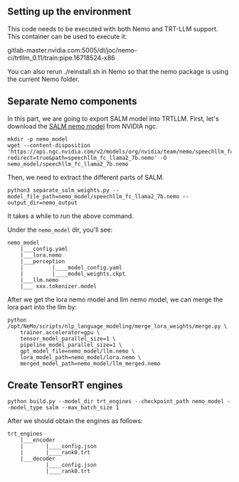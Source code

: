 ## Setting up the environment
This code needs to be executed with both Nemo and TRT-LLM support. This container can be used to execute it:

gitlab-master.nvidia.com:5005/dl/joc/nemo-ci/trtllm_0.11/train:pipe.16718524-x86

You can also rerun ./reinstall.sh in Nemo so that the nemo package is using the current Nemo folder.

## Separate Nemo components
In this part, we are going to export SALM model into TRTLLM.
First, let's download the [SALM nemo model](https://catalog.ngc.nvidia.com/orgs/nvidia/teams/nemo/models/speechllm_fc_llama2_7b/) from NVIDIA ngc.

```
mkdir -p nemo_model 
wget --content-disposition 'https://api.ngc.nvidia.com/v2/models/org/nvidia/team/nemo/speechllm_fc_llama2_7b/1.23.1/files?redirect=true&path=speechllm_fc_llama2_7b.nemo' -O nemo_model/speechllm_fc_llama2_7b.nemo
```

Then, we need to extract the different parts of SALM.
```
python3 separate_salm_weights.py --model_file_path=nemo_model/speechllm_fc_llama2_7b.nemo --output_dir=nemo_output
```
It takes a while to run the above command.

Under the `nemo_model` dir, you'll see:
```
nemo_model
    |___config.yaml
    |___lora.nemo
    |___perception
    |         |____model_config.yaml
    |         |____model_weights.ckpt
    |___llm.nemo
    |___ xxx.tokenizer.model
```

After we get the lora nemo model and llm nemo model, we can merge the lora part into the llm by:
```
python /opt/NeMo/scripts/nlp_language_modeling/merge_lora_weights/merge.py \
    trainer.accelerator=gpu \
    tensor_model_parallel_size=1 \
    pipeline_model_parallel_size=1 \
    gpt_model_file=nemo_model/llm.nemo \
    lora_model_path=nemo_model/lora.nemo \
    merged_model_path=nemo_model/llm_merged.nemo
```

## Create TensorRT engines

```
python build.py --model_dir trt_engines --checkpoint_path nemo_model --model_type salm --max_batch_size 1
```

After we should obtain the engines as follows:

```
trt_engines
    |___encoder
    |       |____config.json
    |       |____rank0.trt
    |___decoder
            |____config.json
            |____rank0.trt
```

